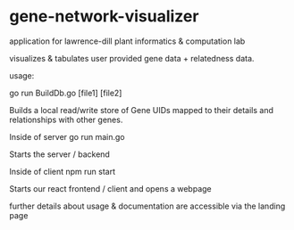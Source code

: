 # gene-network-visualizer

application for lawrence-dill plant informatics & computation lab 

visualizes & tabulates user provided gene data + relatedness data.


usage:

go run BuildDb.go [file1] [file2] 

Builds a local read/write store of Gene UIDs mapped to their details and relationships with other genes.

Inside of server
go run main.go

Starts the server / backend

Inside of client
npm run start

Starts our react frontend / client and opens a webpage

further details about usage & documentation are accessible via the landing page 



